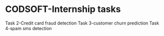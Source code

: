 # CODSOFT-Internship tasks
Task 2-Credit card fraud detection
Task 3-customer churn prediction
Task 4-spam sms detection
